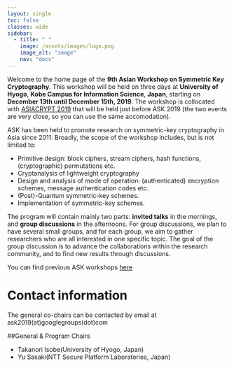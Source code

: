 ```yaml
---
layout: single
toc: false
classes: wide
sidebar:  
  - title: " "   
    image: /assets/images/logo.png
    image_alt: "image"
    nav: "docs"
---
```


Welcome to the home page of the **9th Asian Workshop on Symmetric Key Cryptography**. This workshop will be held on three days at **University of Hyogo**, **Kobe Campus for Information Science**, **Japan**, starting on **December 13th until December 15th, 2019**. The workshop is collocated with [ASIACRYPT 2019](https://asiacrypt.iacr.org/2019/) that will be held just before ASK 2019 (the two events are very close, so you can use the same accomodation).

ASK has been held to promote research on symmetric-key cryptography in Asia since 2011. Broadly, the scope of the workshop includes, but is not limited to:

- Primitive design: block ciphers, stream ciphers, hash functions, (cryptographic) permutations etc.
- Cryptanalysis of lightweight cryptography
- Design and analysis of mode of operation: (authenticated) encryption schemes, message authentication codes etc.
- (Post)-Quantum symmetric-key schemes.
- Implementation of symmetric-key schemes.

The program will contain mainly two parts: **invited talks** in the mornings, and **group discussions** in the afternoons. For group discussions, we plan to have several small groups, and for each group, we aim to gather researchers who are all interested in one specific topic. The goal of the group discussion is to advance the collaborations within the research community, and to find new results through discussions.

You can find previous ASK workshops [here](https://askworkshop.github.io/ask/)


# Contact information

The general co-chairs can be contacted by email at ask2019(at)googlegroups(dot)com  

##General & Program Chairs
<ul>
<li>Takanori Isobe(University of Hyogo, Japan)</li>
<li>Yu Sasaki(NTT Secure Platform Laboratories, Japan)</li>
</ul>

